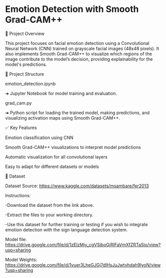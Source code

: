 # Emotion Detection with Smooth Grad-CAM++

📂 Project Overview

This project focuses on facial emotion detection using a Convolutional Neural Network (CNN) trained on grayscale facial images (48x48 pixels). It also implements Smooth Grad-CAM++ to visualize which regions of the image contribute to the model’s decision, providing explainability for the model's predictions.


🚀 Project Structure

emotion_detection.ipynb

➜ Jupyter Notebook for model training and evaluation.

grad_cam.py

➜ Python script for loading the trained model, making predictions, and visualizing activation maps using Smooth Grad-CAM++.


✅ Key Features

Emotion classification using CNN

Smooth Grad-CAM++ visualizations to interpret model predictions

Automatic visualization for all convolutional layers

Easy to adapt for different datasets or models

📂 Dataset

Dataset Source:
https://www.kaggle.com/datasets/msambare/fer2013

Instructions:

  -Download the dataset from the link above.

  -Extract the files to your working directory.

  -Use this dataset for further training or testing if you wish to integrate emotion detection with the sign language detection system.



Model file:
https://drive.google.com/file/d/1zEIzMiy_cgVSjboGjRIFaVmXfZRTaSjo/view?usp=sharing

Model Weights:
https://drive.google.com/file/d/1vuer3LheGJGj7dlHsJuJwtvhdah9lyoN/view?usp=sharing

 
